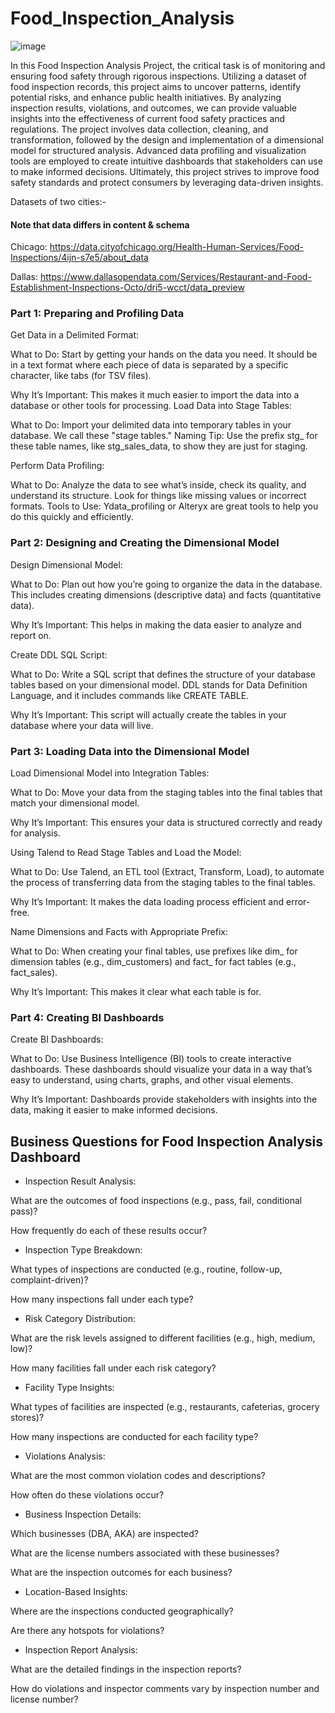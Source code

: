 # Food_Inspection_Analysis

![image](https://github.com/user-attachments/assets/b01961da-49f6-4012-b5a5-0f02b2b4bce1)


In this Food Inspection Analysis Project, the critical task is of monitoring and ensuring food safety through rigorous inspections. Utilizing a dataset of food inspection records, this project aims to uncover patterns, identify potential risks, and enhance public health initiatives. By analyzing inspection results, violations, and outcomes, we can provide valuable insights into the effectiveness of current food safety practices and regulations. The project involves data collection, cleaning, and transformation, followed by the design and implementation of a dimensional model for structured analysis. Advanced data profiling and visualization tools are employed to create intuitive dashboards that stakeholders can use to make informed decisions. Ultimately, this project strives to improve food safety standards and protect consumers by leveraging data-driven insights.


Datasets of two cities:- 
#### Note that data differs in content & schema

Chicago: https://data.cityofchicago.org/Health-Human-Services/Food-Inspections/4ijn-s7e5/about_data

Dallas: https://www.dallasopendata.com/Services/Restaurant-and-Food-Establishment-Inspections-Octo/dri5-wcct/data_preview


### Part 1: Preparing and Profiling Data
Get Data in a Delimited Format:

What to Do: Start by getting your hands on the data you need. It should be in a text format where each piece of data is separated by a specific character, like tabs (for TSV files).

Why It’s Important: This makes it much easier to import the data into a database or other tools for processing.
Load Data into Stage Tables:

What to Do: Import your delimited data into temporary tables in your database. We call these "stage tables."
Naming Tip: Use the prefix stg_ for these table names, like stg_sales_data, to show they are just for staging.

Perform Data Profiling:

What to Do: Analyze the data to see what’s inside, check its quality, and understand its structure. Look for things like missing values or incorrect formats.
Tools to Use: Ydata_profiling or Alteryx are great tools to help you do this quickly and efficiently.

### Part 2: Designing and Creating the Dimensional Model
Design Dimensional Model:

What to Do: Plan out how you’re going to organize the data in the database. This includes creating dimensions (descriptive data) and facts (quantitative data).

Why It’s Important: This helps in making the data easier to analyze and report on.

Create DDL SQL Script:

What to Do: Write a SQL script that defines the structure of your database tables based on your dimensional model. DDL stands for Data Definition Language, and it includes commands like CREATE TABLE.

Why It’s Important: This script will actually create the tables in your database where your data will live.

### Part 3: Loading Data into the Dimensional Model
Load Dimensional Model into Integration Tables:

What to Do: Move your data from the staging tables into the final tables that match your dimensional model.

Why It’s Important: This ensures your data is structured correctly and ready for analysis.

Using Talend to Read Stage Tables and Load the Model:

What to Do: Use Talend, an ETL tool (Extract, Transform, Load), to automate the process of transferring data from the staging tables to the final tables.

Why It’s Important: It makes the data loading process efficient and error-free.

Name Dimensions and Facts with Appropriate Prefix:

What to Do: When creating your final tables, use prefixes like dim_ for dimension tables (e.g., dim_customers) and fact_ for fact tables (e.g., fact_sales).

Why It’s Important: This makes it clear what each table is for.

### Part 4: Creating BI Dashboards
Create BI Dashboards:

What to Do: Use Business Intelligence (BI) tools to create interactive dashboards. These dashboards should visualize your data in a way that’s easy to understand, using charts, graphs, and other visual elements.

Why It’s Important: Dashboards provide stakeholders with insights into the data, making it easier to make informed decisions.


## Business Questions for Food Inspection Analysis Dashboard
- Inspection Result Analysis:

What are the outcomes of food inspections (e.g., pass, fail, conditional pass)?

How frequently do each of these results occur?

- Inspection Type Breakdown:

What types of inspections are conducted (e.g., routine, follow-up, complaint-driven)?

How many inspections fall under each type?

- Risk Category Distribution:

What are the risk levels assigned to different facilities (e.g., high, medium, low)?

How many facilities fall under each risk category?

- Facility Type Insights:

What types of facilities are inspected (e.g., restaurants, cafeterias, grocery stores)?

How many inspections are conducted for each facility type?

- Violations Analysis:

What are the most common violation codes and descriptions?

How often do these violations occur?

- Business Inspection Details:

Which businesses (DBA, AKA) are inspected?

What are the license numbers associated with these businesses?

What are the inspection outcomes for each business?

- Location-Based Insights:

Where are the inspections conducted geographically?

Are there any hotspots for violations?

- Inspection Report Analysis:

What are the detailed findings in the inspection reports?

How do violations and inspector comments vary by inspection number and license number?

